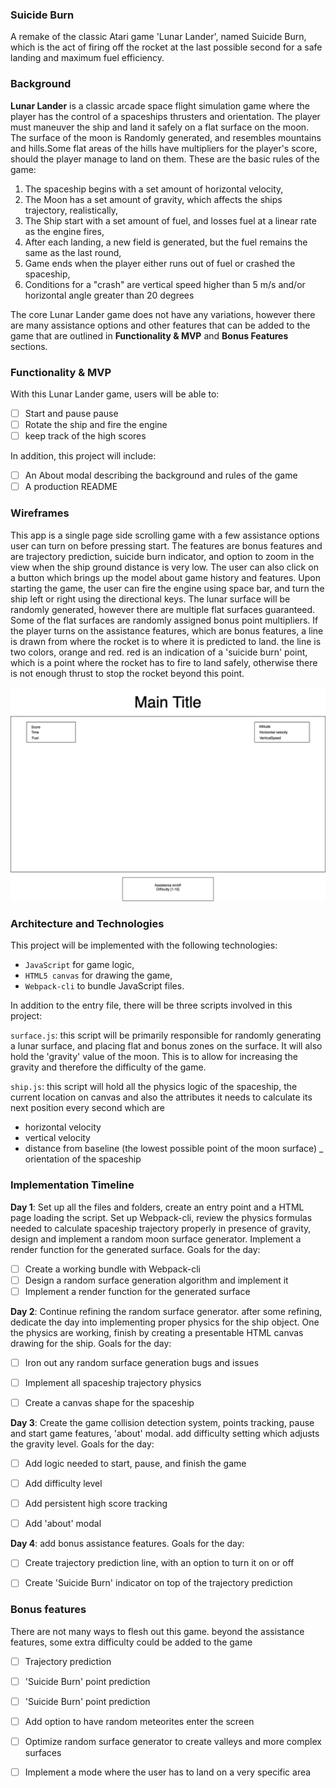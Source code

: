 ### Suicide Burn
A remake of the classic Atari game 'Lunar Lander', named Suicide Burn, which is the act of firing off the rocket at the last possible second for a safe landing and maximum fuel efficiency.

### Background

**Lunar Lander** is a classic arcade space flight simulation game where the player has the control of a spaceships thrusters and orientation. The player must maneuver the ship and land it safely on a flat surface on the moon. The surface of the moon is Randomly generated, and resembles mountains and hills.Some flat areas of the hills have multipliers for the player's score, should the player manage to land on them. These are the basic rules of the game:


1) The spaceship begins with a set amount of horizontal velocity,
2) The Moon has a set amount of gravity, which affects the ships trajectory, realistically,
3) The Ship start with a set amount of fuel, and losses fuel at a linear rate as the engine fires,
4) After each landing, a new field is generated, but the fuel remains the same as the last round,
5) Game ends when the player either runs out of fuel or crashed the spaceship,
6) Conditions for a "crash" are vertical speed higher than 5 m/s and/or horizontal angle greater than 20 degrees

The core Lunar Lander game does not have any variations, however there are many assistance options and other features that can be added to the game that are outlined in **Functionality & MVP** and **Bonus Features** sections.

### Functionality & MVP  

With this Lunar Lander game, users will be able to:

- [ ] Start and pause pause
- [ ] Rotate the ship and fire the engine
- [ ] keep track of the high scores

In addition, this project will include:

- [ ] An About modal describing the background and rules of the game
- [ ] A production README

### Wireframes

This app is a single page side scrolling game with a few assistance options user can turn on before pressing start. The features are bonus features and are trajectory prediction, suicide burn indicator, and option to zoom in the view when the ship ground distance is very low. The user can also click on a button which brings up the model about game history and features.
Upon starting the game, the user can fire the engine using space bar, and turn the ship left or right using the directional keys. The lunar surface will be randomly generated, however there are multiple flat surfaces guaranteed. Some of the flat surfaces are randomly assigned bonus point multipliers.
If the player turns on the assistance features, which are bonus features, a line is drawn from where the rocket is to where it is predicted to land. the line is two colors, orange and red. red is an indication of a 'suicide burn' point, which is a point where the rocket has to fire to land safely, otherwise there is not enough thrust to stop the rocket beyond this point.



![wireframes](https://github.com/Nader-gator/SuicideBurn/blob/master/wireframFinal.png)

### Architecture and Technologies

This project will be implemented with the following technologies:

- `JavaScript` for game logic,
- `HTML5 canvas` for drawing the game,
- `Webpack-cli` to bundle JavaScript files.

In addition to the entry file, there will be three scripts involved in this project:

`surface.js`: this script will be primarily responsible for randomly generating a lunar surface, and placing flat and bonus zones on the surface. It will also hold the 'gravity' value of the moon. This is to allow for increasing the gravity and therefore the difficulty of the game.

`ship.js`: this script will hold all the physics logic of the spaceship, the current location on canvas and also the attributes it needs to calculate its next position every second which are
 - horizontal velocity
 - vertical velocity
 - distance from baseline (the lowest possible point of the moon surface)
 _ orientation of the spaceship
 

### Implementation Timeline

**Day 1**: Set up all the files and folders, create an entry point and a HTML page loading the script. Set up Webpack-cli, review the physics formulas needed to calculate spaceship trajectory properly in presence of gravity, design and implement a random moon surface generator. Implement a render function for the generated surface. Goals for the day:

 - [ ] Create a working bundle with Webpack-cli
 - [ ] Design a random surface generation algorithm and implement it
 - [ ] Implement a render function for the generated surface

**Day 2**: Continue refining the random surface generator. after some refining, dedicate the day into implementing proper physics for the ship object. One the physics are working, finish by creating a presentable HTML canvas drawing for the ship. Goals for the day:

- [ ] Iron out any random surface generation bugs and issues
- [ ] Implement all spaceship trajectory physics
- [ ] Create a canvas shape for the spaceship


**Day 3**: Create the game collision detection system, points tracking, pause and start game features, 'about' modal. add difficulty setting which adjusts the gravity level. Goals for the day:

- [ ] Add logic needed to start, pause, and finish the game
- [ ] Add difficulty level
- [ ] Add persistent high score tracking
- [ ] Add 'about' modal


**Day 4**: add bonus assistance features. Goals for the day:

- [ ] Create trajectory prediction line, with an option to turn it on or off
- [ ] Create 'Suicide Burn' indicator on top of the trajectory prediction


### Bonus features

There are not many ways to flesh out this game. beyond the assistance features, some extra difficulty could be added to the game

- [ ] Trajectory prediction
- [ ] 'Suicide Burn' point prediction
- [ ] 'Suicide Burn' point prediction
- [ ] Add option to have random meteorites enter the screen
- [ ] Optimize random surface generator to create valleys and more complex surfaces
- [ ] Implement a mode where the user has to land on a very specific area


